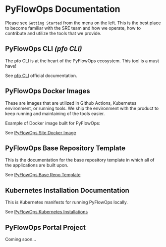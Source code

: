 # PyFlowOps Documentation

Please see `Getting Started` from the menu on the left. This is the best place to become
familiar with the SRE team and how we operate, how to contribute and utilize the tools
that we provide.

## PyFlowOps CLI _(pfo CLI)_

The pfo CLI is at the heart of the PyFlowOps ecosystem. This tool is a must have!

See [pfo CLI](src/pfo-cli/index.md) official documentation.

## PyFlowOps Docker Images

These are images that are utilized in Github Actions, Kubernetes environment,
or running tools. We ship the environment with the product to keep running and
maintaining of the tools easier.

Example of Docker image built for PyFlowOps:

See [PyFlowOps Site Docker Image](src/docker/documentation/index.md)

## PyFlowOps Base Repository Template

This is the documentation for the base repository template in which all of the applications
are built upon.

See [PyFlowOps Base Repo Template](src/base-repo-template/README.md)

## Kubernetes Installation Documentation

This is Kubernetes manifests for running PyFlowOps locally.

See [PyFlowOps Kubernetes Installations](src/k8s-installs/index.md)

## PyFlowOps Portal Project

Coming soon...
